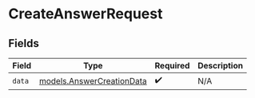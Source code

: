 # CreateAnswerRequest


## Fields

| Field                                                        | Type                                                         | Required                                                     | Description                                                  |
| ------------------------------------------------------------ | ------------------------------------------------------------ | ------------------------------------------------------------ | ------------------------------------------------------------ |
| `data`                                                       | [models.AnswerCreationData](../models/answercreationdata.md) | :heavy_check_mark:                                           | N/A                                                          |